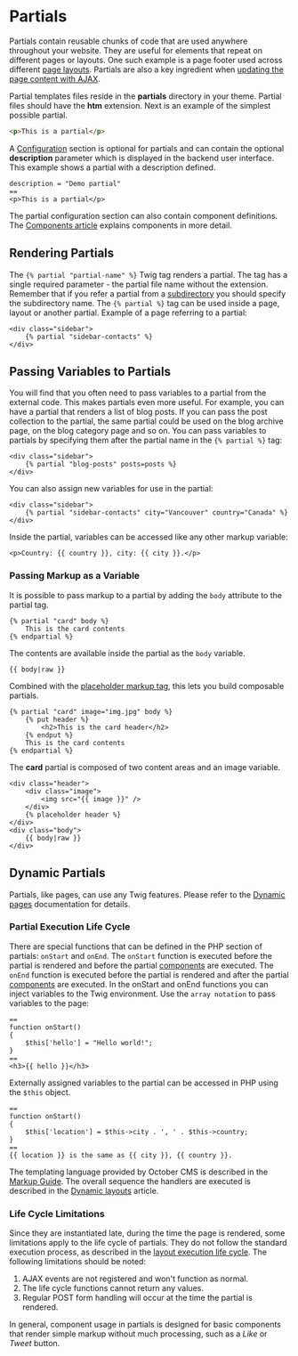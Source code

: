 # Partials

Partials contain reusable chunks of code that are used anywhere throughout your website. They are useful for elements that repeat on different pages or layouts. One such example is a page footer used across different [page layouts](layouts.md). Partials are also a key ingredient when [updating the page content with AJAX](../ajax/update-partials.md).

Partial templates files reside in the **partials** directory in your theme. Partial files should have the **htm** extension. Next is an example of the simplest possible partial.

```html
<p>This is a partial</p>
```

A [Configuration](themes.md#configuration-section) section is optional for partials and can contain the optional **description** parameter which is displayed in the backend user interface. This example shows a partial with a description defined.

```twig
description = "Demo partial"
==
<p>This is a partial</p>
```

The partial configuration section can also contain component definitions. The [Components article](components.md) explains components in more detail.

## Rendering Partials

The `{% partial "partial-name" %}` Twig tag renders a partial. The tag has a single required parameter - the partial file name without the extension. Remember that if you refer a partial from a [subdirectory](themes.md#subdirectories) you should specify the subdirectory name. The `{% partial %}` tag can be used inside a page, layout or another partial. Example of a page referring to a partial:

```twig
<div class="sidebar">
    {% partial "sidebar-contacts" %}
</div>
```

## Passing Variables to Partials

You will find that you often need to pass variables to a partial from the external code. This makes partials even more useful. For example, you can have a partial that renders a list of blog posts. If you can pass the post collection to the partial, the same partial could be used on the blog archive page, on the blog category page and so on. You can pass variables to partials by specifying them after the partial name in the `{% partial %}` tag:

```twig
<div class="sidebar">
    {% partial "blog-posts" posts=posts %}
</div>
```

You can also assign new variables for use in the partial:

```twig
<div class="sidebar">
    {% partial "sidebar-contacts" city="Vancouver" country="Canada" %}
</div>
```

Inside the partial, variables can be accessed like any other markup variable:

```twig
<p>Country: {{ country }}, city: {{ city }}.</p>
```

### Passing Markup as a Variable

It is possible to pass markup to a partial by adding the `body` attribute to the partial tag.

```twig
{% partial "card" body %}
    This is the card contents
{% endpartial %}
```

The contents are available inside the partial as the `body` variable.

```twig
{{ body|raw }}
```

Combined with the [placeholder markup tag](../markup/tag-placeholder.md), this lets you build composable partials.

```twig
{% partial "card" image="img.jpg" body %}
    {% put header %}
        <h2>This is the card header</h2>
    {% endput %}
    This is the card contents
{% endpartial %}
```

The **card** partial is composed of two content areas and an image variable.

```twig
<div class="header">
    <div class="image">
        <img src="{{ image }}" />
    </div>
    {% placeholder header %}
</div>
<div class="body">
    {{ body|raw }}
</div>
```

## Dynamic Partials

Partials, like pages, can use any Twig features. Please refer to the [Dynamic pages](pages.md#dynamic-pages) documentation for details.

### Partial Execution Life Cycle

There are special functions that can be defined in the PHP section of partials: `onStart` and `onEnd`. The `onStart` function is executed before the partial is rendered and before the partial [components](components.md) are executed. The `onEnd` function is executed before the partial is rendered and after the partial [components](components.md) are executed. In the onStart and onEnd functions you can inject variables to the Twig environment. Use the `array notation` to pass variables to the page:

```
==
function onStart()
{
    $this['hello'] = "Hello world!";
}
==
<h3>{{ hello }}</h3>
```

Externally assigned variables to the partial can be accessed in PHP using the `$this` object.

```
==
function onStart()
{
    $this['location'] = $this->city . ', ' . $this->country;
}
==
{{ location }} is the same as {{ city }}, {{ country }}.
```

The templating language provided by October CMS is described in the [Markup Guide](../markup.md). The overall sequence the handlers are executed is described in the [Dynamic layouts](layouts.md#dynamic-layouts) article.

### Life Cycle Limitations

Since they are instantiated late, during the time the page is rendered, some limitations apply to the life cycle of partials. They do not follow the standard execution process, as described in the [layout execution life cycle](layouts.md#dynamic-layouts). The following limitations should be noted:

1. AJAX events are not registered and won't function as normal.
1. The life cycle functions cannot return any values.
1. Regular POST form handling will occur at the time the partial is rendered.

In general, component usage in partials is designed for basic components that render simple markup without much processing, such as a *Like* or *Tweet* button.

